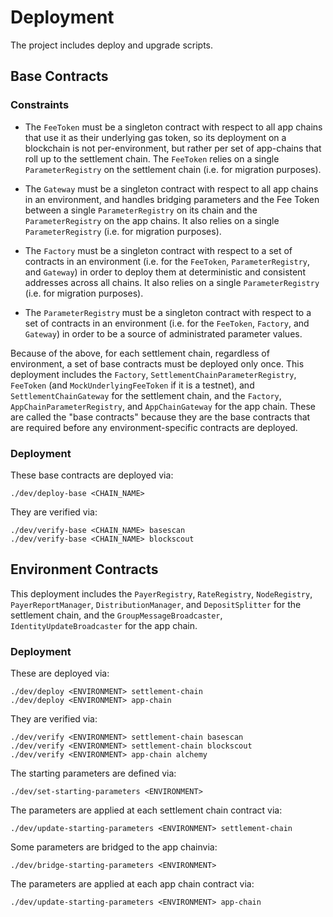 # Deployment

The project includes deploy and upgrade scripts.

## Base Contracts

### Constraints

- The `FeeToken` must be a singleton contract with respect to all app chains that use it as their underlying gas token, so its deployment on a blockchain is not per-environment, but rather per set of app-chains that roll up to the settlement chain. The `FeeToken` relies on a single `ParameterRegistry` on the settlement chain (i.e. for migration purposes).

- The `Gateway` must be a singleton contract with respect to all app chains in an environment, and handles bridging parameters and the Fee Token between a single `ParameterRegistry` on its chain and the `ParameterRegistry` on the app chains. It also relies on a single `ParameterRegistry` (i.e. for migration purposes).

- The `Factory` must be a singleton contract with respect to a set of contracts in an environment (i.e. for the `FeeToken`, `ParameterRegistry`, and `Gateway`) in order to deploy them at deterministic and consistent addresses across all chains. It also relies on a single `ParameterRegistry` (i.e. for migration purposes).

- The `ParameterRegistry` must be a singleton contract with respect to a set of contracts in an environment (i.e. for the `FeeToken`, `Factory`, and `Gateway`) in order to be a source of administrated parameter values.

Because of the above, for each settlement chain, regardless of environment, a set of base contracts must be deployed only once. This deployment includes the `Factory`, `SettlementChainParameterRegistry`, `FeeToken` (and `MockUnderlyingFeeToken` if it is a testnet), and `SettlementChainGateway` for the settlement chain, and the `Factory`, `AppChainParameterRegistry`, and `AppChainGateway` for the app chain. These are called the "base contracts" because they are the base contracts that are required before any environment-specific contracts are deployed.

### Deployment

These base contracts are deployed via:

```shell
./dev/deploy-base <CHAIN_NAME>
```

They are verified via:

```shell
./dev/verify-base <CHAIN_NAME> basescan
./dev/verify-base <CHAIN_NAME> blockscout
```

## Environment Contracts

This deployment includes the `PayerRegistry`, `RateRegistry`, `NodeRegistry`, `PayerReportManager`, `DistributionManager`, and `DepositSplitter` for the settlement chain, and the `GroupMessageBroadcaster`, `IdentityUpdateBroadcaster` for the app chain.

### Deployment

These are deployed via:

```shell
./dev/deploy <ENVIRONMENT> settlement-chain
./dev/deploy <ENVIRONMENT> app-chain
```

They are verified via:

```shell
./dev/verify <ENVIRONMENT> settlement-chain basescan
./dev/verify <ENVIRONMENT> settlement-chain blockscout
./dev/verify <ENVIRONMENT> app-chain alchemy
```

The starting parameters are defined via:

```shell
./dev/set-starting-parameters <ENVIRONMENT>
```

The parameters are applied at each settlement chain contract via:

```shell
./dev/update-starting-parameters <ENVIRONMENT> settlement-chain
```

Some parameters are bridged to the app chainvia:

```shell
./dev/bridge-starting-parameters <ENVIRONMENT>
```

The parameters are applied at each app chain contract via:

```shell
./dev/update-starting-parameters <ENVIRONMENT> app-chain
```
